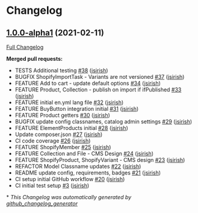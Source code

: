 # Changelog

## [1.0.0-alpha1](https://github.com/dynamic/silverstripe-shopify/tree/1.0.0-alpha1) (2021-02-11)

[Full Changelog](https://github.com/dynamic/silverstripe-shopify/compare/c8b99471f90888f0c08a33e2e68847371328ec16...1.0.0-alpha1)

**Merged pull requests:**

- TESTS Additional testing [\#38](https://github.com/dynamic/silverstripe-shopify/pull/38) ([jsirish](https://github.com/jsirish))
- BUGFIX ShopifyImportTask - Variants are not versioned [\#37](https://github.com/dynamic/silverstripe-shopify/pull/37) ([jsirish](https://github.com/jsirish))
- FEATURE Add to cart - update default options [\#34](https://github.com/dynamic/silverstripe-shopify/pull/34) ([jsirish](https://github.com/jsirish))
- FEATURE Product, Collection - publish on import if ifPublished [\#33](https://github.com/dynamic/silverstripe-shopify/pull/33) ([jsirish](https://github.com/jsirish))
- FEATURE initial en.yml lang file [\#32](https://github.com/dynamic/silverstripe-shopify/pull/32) ([jsirish](https://github.com/jsirish))
- FEATURE BuyButton integration initial [\#31](https://github.com/dynamic/silverstripe-shopify/pull/31) ([jsirish](https://github.com/jsirish))
- FEATURE Product getters [\#30](https://github.com/dynamic/silverstripe-shopify/pull/30) ([jsirish](https://github.com/jsirish))
- BUGFIX update config classnames, catalog admin settings [\#29](https://github.com/dynamic/silverstripe-shopify/pull/29) ([jsirish](https://github.com/jsirish))
- FEATURE ElementProducts initial [\#28](https://github.com/dynamic/silverstripe-shopify/pull/28) ([jsirish](https://github.com/jsirish))
- Update composer.json [\#27](https://github.com/dynamic/silverstripe-shopify/pull/27) ([jsirish](https://github.com/jsirish))
- CI code coverage [\#26](https://github.com/dynamic/silverstripe-shopify/pull/26) ([jsirish](https://github.com/jsirish))
- FEATURE ShopifyMember [\#25](https://github.com/dynamic/silverstripe-shopify/pull/25) ([jsirish](https://github.com/jsirish))
- FEATURE Collection and File - CMS Design [\#24](https://github.com/dynamic/silverstripe-shopify/pull/24) ([jsirish](https://github.com/jsirish))
- FEATURE ShopifyProduct, ShopifyVariant - CMS design [\#23](https://github.com/dynamic/silverstripe-shopify/pull/23) ([jsirish](https://github.com/jsirish))
- REFACTOR Model Classname updates [\#22](https://github.com/dynamic/silverstripe-shopify/pull/22) ([jsirish](https://github.com/jsirish))
- README update config, requirements, badges [\#21](https://github.com/dynamic/silverstripe-shopify/pull/21) ([jsirish](https://github.com/jsirish))
- CI setup initial GitHub workflow [\#20](https://github.com/dynamic/silverstripe-shopify/pull/20) ([jsirish](https://github.com/jsirish))
- CI initial test setup [\#3](https://github.com/dynamic/silverstripe-shopify/pull/3) ([jsirish](https://github.com/jsirish))



\* *This Changelog was automatically generated by [github_changelog_generator](https://github.com/github-changelog-generator/github-changelog-generator)*
